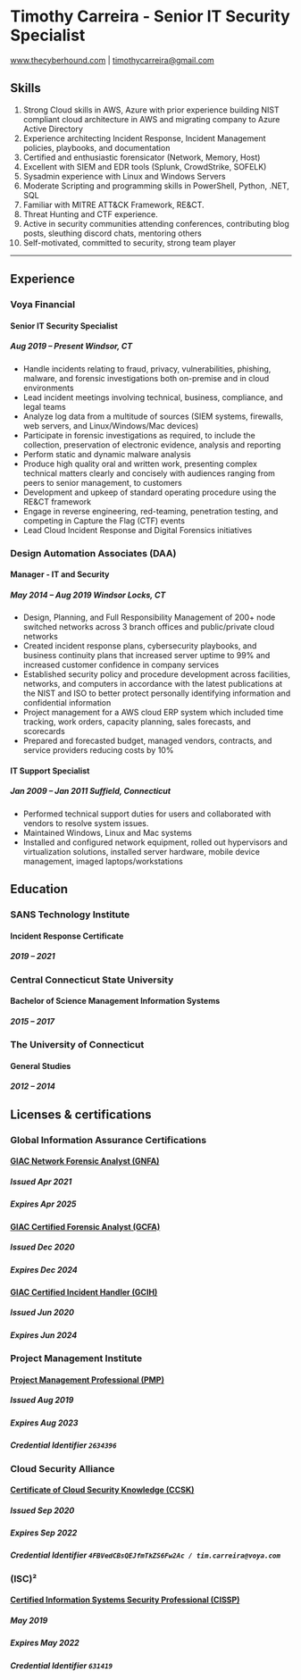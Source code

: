 # Timothy Carreira - Senior IT Security Specialist

www.thecyberhound.com | timothycarreira@gmail.com 

## Skills


1.	Strong Cloud skills in AWS, Azure with prior experience building NIST compliant cloud architecture in AWS and migrating company to Azure Active Directory
2.	Experience architecting Incident Response, Incident Management policies, playbooks, and documentation
3.	Certified and enthusiastic forensicator (Network, Memory, Host)
4.	Excellent with SIEM and EDR tools (Splunk, CrowdStrike, SOFELK)
5.	Sysadmin experience with Linux and Windows Servers
6.	Moderate Scripting and programming skills in PowerShell, Python, .NET, SQL
7.	Familiar with MITRE ATT&CK Framework, RE&CT.
8.	Threat Hunting and CTF experience.
9.	Active in security communities attending conferences, contributing blog posts, sleuthing discord chats, mentoring others
10.	Self-motivated, committed to security, strong team player

<!--
Windows Server
Office, Excel, Visio
Incident Management
Digital Forensics Incident Response (DFIR)
Splunk, Sofelk, SIEM
Network Forensics
Crowdstrike
Azure
Amazon Web Services (AWS)
Powershell
Python
Linux
-->

---
## Experience

### Voya Financial

#### Senior IT Security Specialist

##### Aug 2019 – Present Windsor, CT

*  Handle incidents relating to fraud, privacy, vulnerabilities, phishing, malware, and forensic investigations both on-premise and in cloud environments
* Lead incident meetings involving technical, business, compliance, and legal teams
* Analyze log data from a multitude of sources (SIEM systems, firewalls, web servers, and Linux/Windows/Mac devices)
* Participate in forensic investigations as required, to include the collection, preservation of electronic evidence, analysis and reporting
* Perform static and dynamic malware analysis
* Produce high quality oral and written work, presenting complex technical matters clearly and concisely with audiences ranging from peers to senior management, to customers
* Development and upkeep of standard operating procedure using the RE&CT framework
* Engage in reverse engineering, red-teaming, penetration testing, and competing in Capture the Flag (CTF) events
* Lead Cloud Incident Response and Digital Forensics initiatives


### Design Automation Associates (DAA)

#### Manager - IT and Security

#####  May 2014 – Aug 2019 Windsor Locks, CT

* Design, Planning, and Full Responsibility Management of 200+ node switched networks across 3 branch offices and public/private cloud networks
* Created incident response plans, cybersecurity playbooks, and business continuity plans that increased server uptime to 99% and increased customer confidence in company services
* Established security policy and procedure development across facilities, networks, and computers in accordance with the latest publications at the NIST and ISO to better protect personally identifying information and confidential information
* Project management for a AWS cloud ERP system which included time tracking, work orders, capacity planning, sales forecasts, and scorecards
* Prepared and forecasted budget, managed vendors, contracts, and service providers reducing costs by 10%

#### IT Support Specialist

##### Jan 2009 – Jan 2011 Suffield, Connecticut

* Performed technical support duties for users and collaborated with vendors to resolve system issues.
* Maintained Windows, Linux and Mac systems
* Installed and configured network equipment, rolled out hypervisors and virtualization solutions, installed server hardware, mobile device management, imaged laptops/workstations

## Education

### SANS Technology Institute

#### Incident Response Certificate

##### 2019 – 2021

<!--
* The graduate certificate in Incident Response is a highly technical 13-credit-hour program focused on developing an ability to manage both a computer and network-based forensics investigation as well as the appropriate incident responses.

    * FOR 508 Advanced Digital Forensics, Incident Response, and Threat Hunting
    * FOR 572 Advanced Network Forensics and Analysis
    * SEC 504 Hacker Techniques, Exploits & Incident Handling
    * FOR 610 Reverse-Engineering Malware: Malware Analysis Tools and Techniques
-->
 
### Central Connecticut State University

#### Bachelor of Science Management Information Systems

#####  2015 – 2017

<!--
* Activities and Societies: CCSU E-Sports Club
The management information systems (MIS) program prepares graduates for advanced graduate study and careers in organizations as information systems specialists focusing in the areas of application programming, data base administration, information systems management, and systems analysis and design.
-->
 
### The University of Connecticut

#### General Studies

##### 2012 – 2014
<!--
Activities and Societies: Greater Hartford Business Society
-->
 
## Licenses & certifications

### Global Information Assurance Certifications


#### [GIAC Network Forensic Analyst (GNFA)](https://www.credly.com/earner/earned/badge/0d419760-3225-4fc9-9fc8-699ed3a351cf)

##### Issued Apr 2021

##### Expires Apr 2025

<!--
<img src="images/gnfa.png" width="50"/>
-->


#### [GIAC Certified Forensic Analyst (GCFA)](https://www.credly.com/earner/earned/badge/74a489aa-cc00-49a9-9262-dd8d9d15b9db)

##### Issued Dec 2020

##### Expires Dec 2024

<!--
<img src="images/gcfa.png" width="50"/>
-->
#### [GIAC Certified Incident Handler (GCIH)](https://www.credly.com/earner/earned/badge/faf7267d-1b12-4300-b72c-0131531db9f4)

##### Issued Jun 2020

##### Expires Jun 2024

<!--
<img src="images/gcih.png" width="50"/>
-->

### Project Management Institute

#### [Project Management Professional (PMP)](https://www.credly.com/earner/earned/badge/d59f1efc-a6d1-4ee4-8adb-93f263dff57e)

##### Issued Aug 2019

##### Expires Aug 2023

##### Credential Identifier `2634396`

<!--
<img src="images/pmp.png" width="50"/>
-->
### Cloud Security Alliance

#### [Certificate of Cloud Security Knowledge (CCSK)](https://ccsk.cloudsecurityalliance.org/en)

##### Issued Sep 2020

##### Expires Sep 2022

##### Credential Identifier ```4FBVedCBsQEJfmTkZS6Fw2Ac / tim.carreira@voya.com```

<!--
<img src="images/ccsk.png" width="75"/>
-->

### (ISC)²

#### [Certified Information Systems Security Professional (CISSP)](https://www.credly.com/earner/earned/badge/f891fb8b-95c0-4b1e-8edf-2f83459db78c)

##### May 2019

##### Expires May 2022

##### Credential Identifier `631419`

<!--
<img src="images/cissp.png" width="50"/>
-->

